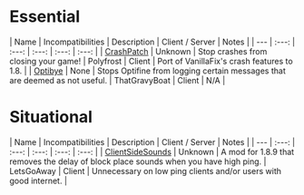 # Essential
| Name | Incompatibilities | Description | Client / Server | Notes |
| --- | :---: | :---: | :---: | :---: | :---: |
| [CrashPatch](https://modrinth.com/mod/crashpatch) | Unknown | Stop crashes from closing your game! | Polyfrost | Client | Port of VanillaFix's crash features to 1.8. |
| [Optibye](https://modrinth.com/mod/optibye) | None | Stops Optifine from logging certain messages that are deemed as not useful. | ThatGravyBoat | Client | N/A |


# Situational
| Name | Incompatibilities | Description | Client / Server | Notes |
| --- | :---: | :---: | :---: | :---: | :---: |
| [ClientSideSounds](https://modrinth.com/mod/client-side-sounds) | Unknown | A mod for 1.8.9 that removes the delay of block place sounds when you have high ping. | LetsGoAway | Client | Unnecessary on low ping clients and/or users with good internet. |